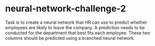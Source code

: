 # neural-network-challenge-2
Task is to create a neural network that HR can use to predict whether employees are likely to leave the company. A prediction needs to be conducted for the department that best fits each employee. These two columns should be predicted using a branched neural network.
